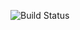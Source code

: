 ![Build Status](https://github.com/stas1g/postman-echo-test/workflows/Java%20CI%20with%20Gradle/badge.svg)


